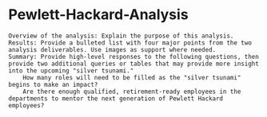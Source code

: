 # Pewlett-Hackard-Analysis


    Overview of the analysis: Explain the purpose of this analysis.
    Results: Provide a bulleted list with four major points from the two analysis deliverables. Use images as support where needed.
    Summary: Provide high-level responses to the following questions, then provide two additional queries or tables that may provide more insight into the upcoming "silver tsunami."
        How many roles will need to be filled as the "silver tsunami" begins to make an impact?
        Are there enough qualified, retirement-ready employees in the departments to mentor the next generation of Pewlett Hackard employees?
